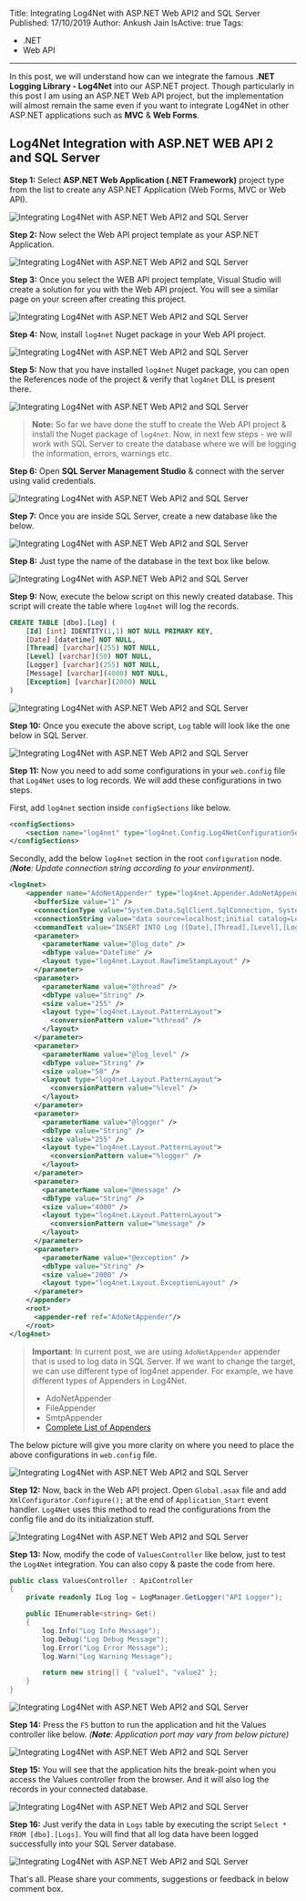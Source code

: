 Title: Integrating Log4Net with ASP.NET Web API2 and SQL Server
Published: 17/10/2019
Author: Ankush Jain
IsActive: true
Tags:
  - .NET
  - Web API
---
In this post, we will understand how can we integrate the famous **.NET Logging Library - Log4Net** into our ASP.NET project. Though particularly in this post I am using an ASP.NET Web API project, but the implementation will almost remain the same even if you want to integrate Log4Net in other ASP.NET applications such as **MVC** & **Web Forms**.

## Log4Net Integration with ASP.NET WEB API 2 and SQL Server

**Step 1:** Select **ASP.NET Web Application (.NET Framework)** project type from the list to create any ASP.NET Application (Web Forms, MVC or Web API). 

![Integrating Log4Net with ASP.NET Web API2 and SQL Server](/img/blogs/integrating-log4net-with-aspnet-web-api2-and-sql-server/log4net-integration-with-aspnet-web-api-2-with-sql-server-1.png)

**Step 2:** Now select the Web API project template as your ASP.NET Application. 

![Integrating Log4Net with ASP.NET Web API2 and SQL Server](/img/blogs/integrating-log4net-with-aspnet-web-api2-and-sql-server/log4net-integration-with-aspnet-web-api-2-with-sql-server-2.png)

**Step 3:** Once you select the WEB API project template, Visual Studio will create a solution for you with the Web API project. You will see a similar page on your screen after creating this project. 

![Integrating Log4Net with ASP.NET Web API2 and SQL Server](/img/blogs/integrating-log4net-with-aspnet-web-api2-and-sql-server/log4net-integration-with-aspnet-web-api-2-with-sql-server-3.png)

**Step 4:** Now, install `log4net` Nuget package in your Web API project. 

![Integrating Log4Net with ASP.NET Web API2 and SQL Server](/img/blogs/integrating-log4net-with-aspnet-web-api2-and-sql-server/log4net-integration-with-aspnet-web-api-2-with-sql-server-4.png)

**Step 5:** Now that you have installed `log4net` Nuget package, you can open the References node of the project & verify that `log4net` DLL is present there. 

![Integrating Log4Net with ASP.NET Web API2 and SQL Server](/img/blogs/integrating-log4net-with-aspnet-web-api2-and-sql-server/log4net-integration-with-aspnet-web-api-2-with-sql-server-5.png)

> **Note:** So far we have done the stuff to create the Web API project & install the Nuget package of `log4net`. Now, in next few steps - we will work with SQL Server to create the database where we will be logging the information, errors, warnings etc.

**Step 6:** Open **SQL Server Management Studio** & connect with the server using valid credentials. 

![Integrating Log4Net with ASP.NET Web API2 and SQL Server](/img/blogs/integrating-log4net-with-aspnet-web-api2-and-sql-server/log4net-integration-with-aspnet-web-api-2-with-sql-server-6.png)

**Step 7:** Once you are inside SQL Server, create a new database like the below. 

![Integrating Log4Net with ASP.NET Web API2 and SQL Server](/img/blogs/integrating-log4net-with-aspnet-web-api2-and-sql-server/log4net-integration-with-aspnet-web-api-2-with-sql-server-7.png)

**Step 8:** Just type the name of the database in the text box like below. 

![Integrating Log4Net with ASP.NET Web API2 and SQL Server](/img/blogs/integrating-log4net-with-aspnet-web-api2-and-sql-server/log4net-integration-with-aspnet-web-api-2-with-sql-server-8.png)

**Step 9:** Now, execute the below script on this newly created database. This script will create the table where `log4net` will log the records.

```sql
CREATE TABLE [dbo].[Log] (
    [Id] [int] IDENTITY(1,1) NOT NULL PRIMARY KEY,
    [Date] [datetime] NOT NULL,
    [Thread] [varchar](255) NOT NULL,
    [Level] [varchar](50) NOT NULL,
    [Logger] [varchar](255) NOT NULL,
    [Message] [varchar](4000) NOT NULL,
    [Exception] [varchar](2000) NULL
)
```

![Integrating Log4Net with ASP.NET Web API2 and SQL Server](/img/blogs/integrating-log4net-with-aspnet-web-api2-and-sql-server/log4net-integration-with-aspnet-web-api-2-with-sql-server-9.png)

**Step 10:** Once you execute the above script, `Log` table will look like the one below in SQL Server. 

![Integrating Log4Net with ASP.NET Web API2 and SQL Server](/img/blogs/integrating-log4net-with-aspnet-web-api2-and-sql-server/log4net-integration-with-aspnet-web-api-2-with-sql-server-10.png)

**Step 11:** Now you need to add some configurations in your `web.config` file that `Log4Net` uses to log records. We will add these configurations in two steps. 

First, add `log4net` section inside `configSections` like below.

```xml
<configSections>
    <section name="log4net" type="log4net.Config.Log4NetConfigurationSectionHandler, log4net" />
</configSections>
```

Secondly, add the below `log4net` section in the root `configuration` node. *(**Note**: Update connection string according to your environment)*.

```xml
<log4net>
    <appender name="AdoNetAppender" type="log4net.Appender.AdoNetAppender">
      <bufferSize value="1" />
      <connectionType value="System.Data.SqlClient.SqlConnection, System.Data, Version=1.0.3300.0, Culture=neutral, PublicKeyToken=b77a5c561934e089" />
      <connectionString value="data source=localhost;initial catalog=Log4Net_Demo;persist security info=True;user id=sa;password=yourPassword;" />
      <commandText value="INSERT INTO Log ([Date],[Thread],[Level],[Logger],[Message],[Exception]) VALUES (@log_date, @thread, @log_level, @logger, @message, @exception)" />
      <parameter>
        <parameterName value="@log_date" />
        <dbType value="DateTime" />
        <layout type="log4net.Layout.RawTimeStampLayout" />
      </parameter>
      <parameter>
        <parameterName value="@thread" />
        <dbType value="String" />
        <size value="255" />
        <layout type="log4net.Layout.PatternLayout">
          <conversionPattern value="%thread" />
        </layout>
      </parameter>
      <parameter>
        <parameterName value="@log_level" />
        <dbType value="String" />
        <size value="50" />
        <layout type="log4net.Layout.PatternLayout">
          <conversionPattern value="%level" />
        </layout>
      </parameter>
      <parameter>
        <parameterName value="@logger" />
        <dbType value="String" />
        <size value="255" />
        <layout type="log4net.Layout.PatternLayout">
          <conversionPattern value="%logger" />
        </layout>
      </parameter>
      <parameter>
        <parameterName value="@message" />
        <dbType value="String" />
        <size value="4000" />
        <layout type="log4net.Layout.PatternLayout">
          <conversionPattern value="%message" />
        </layout>
      </parameter>
      <parameter>
        <parameterName value="@exception" />
        <dbType value="String" />
        <size value="2000" />
        <layout type="log4net.Layout.ExceptionLayout" />
      </parameter>
    </appender>
    <root>
      <appender-ref ref="AdoNetAppender"/>
    </root>
</log4net>
```

> **Important**: In current post, we are using `AdoNetAppender` appender that is used to log data in SQL Server. If we want to change the target, we can use different type of log4net appender. For example, we have different types of Appenders in Log4Net.
> 
> *   AdoNetAppender
> *   FileAppender
> *   SmtpAppender
> *   [Complete List of Appenders](https://logging.apache.org/log4net/log4net-1.2.13/release/sdk/log4net.Appender.html)

The below picture will give you more clarity on where you need to place the above configurations in `web.config` file. 

![Integrating Log4Net with ASP.NET Web API2 and SQL Server](/img/blogs/integrating-log4net-with-aspnet-web-api2-and-sql-server/log4net-integration-with-aspnet-web-api-2-with-sql-server-11.png)

**Step 12:** Now, back in the Web API project. Open `Global.asax` file and add `XmlConfigurator.Configure();` at the end of `Application_Start` event handler. `Log4Net` uses this method to read the configurations from the config file and do its initialization stuff. 

![Integrating Log4Net with ASP.NET Web API2 and SQL Server](/img/blogs/integrating-log4net-with-aspnet-web-api2-and-sql-server/log4net-integration-with-aspnet-web-api-2-with-sql-server-12.png)

**Step 13:** Now, modify the code of `ValuesController` like below, just to test the `Log4Net` integration. You can also copy & paste the code from here.
```cs
public class ValuesController : ApiController
{
    private readonly ILog log = LogManager.GetLogger("API Logger");

    public IEnumerable<string> Get()
    {
        log.Info("Log Info Message");
        log.Debug("Log Debug Message");
        log.Error("Log Error Message");
        log.Warn("Log Warning Message");

        return new string[] { "value1", "value2" };
    }
}
```

![Integrating Log4Net with ASP.NET Web API2 and SQL Server](/img/blogs/integrating-log4net-with-aspnet-web-api2-and-sql-server/log4net-integration-with-aspnet-web-api-2-with-sql-server-13.png)

**Step 14:** Press the `F5` button to run the application and hit the Values controller like below. *(**Note**: Application port may vary from below picture)* 

![Integrating Log4Net with ASP.NET Web API2 and SQL Server](/img/blogs/integrating-log4net-with-aspnet-web-api2-and-sql-server/log4net-integration-with-aspnet-web-api-2-with-sql-server-14.png)

**Step 15:** You will see that the application hits the break-point when you access the Values controller from the browser. And it will also log the records in your connected database. 

![Integrating Log4Net with ASP.NET Web API2 and SQL Server](/img/blogs/integrating-log4net-with-aspnet-web-api2-and-sql-server/log4net-integration-with-aspnet-web-api-2-with-sql-server-15.png)

**Step 16:** Just verify the data in `Logs` table by executing the script `Select * FROM [dbo].[Logs]`. You will find that all log data have been logged successfully into your SQL Server database. 

![Integrating Log4Net with ASP.NET Web API2 and SQL Server](/img/blogs/integrating-log4net-with-aspnet-web-api2-and-sql-server/log4net-integration-with-aspnet-web-api-2-with-sql-server-16.png)

That's all. Please share your comments, suggestions or feedback in below comment box.

                